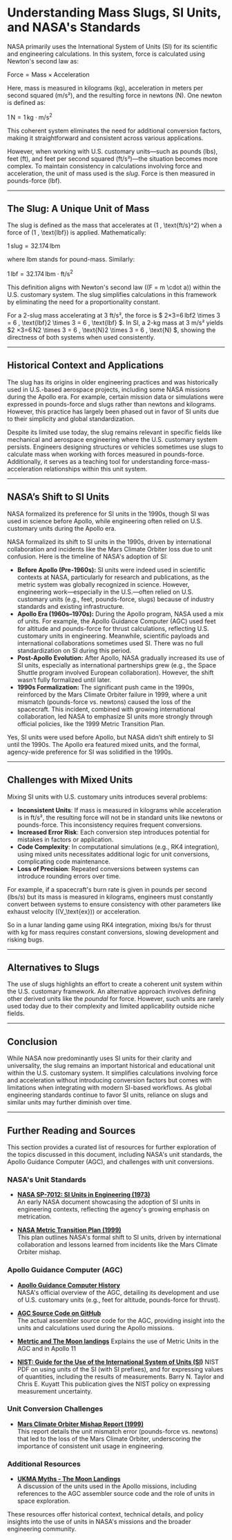# Understanding Mass Slugs, SI Units, and NASA's Standards

NASA primarily uses the International System of Units (SI) for its scientific and engineering calculations. In this system, force is calculated using Newton's second law as:

$\text{Force} = \text{Mass} \times \text{Acceleration}$

Here, mass is measured in kilograms (kg), acceleration in meters per second squared (m/s²), and the resulting force in newtons (N). One newton is defined as:

$1 \, \text{N} = 1 \, \text{kg} \cdot \text{m/s}^2$

This coherent system eliminates the need for additional conversion factors, making it straightforward and consistent across various applications.

However, when working with U.S. customary units—such as pounds (lbs), feet (ft), and feet per second squared (ft/s²)—the situation becomes more complex. To maintain consistency in calculations involving force and acceleration, the unit of mass used is the *slug*. Force is then measured in pounds-force (lbf). 

---

## The Slug: A Unique Unit of Mass

The slug is defined as the mass that accelerates at \(1 \, \text{ft/s}^2\) when a force of \(1 \, \text{lbf}\) is applied. Mathematically:

$1 \, \text{slug} = 32.174 \, \text{lbm}$

where lbm stands for pound-mass. Similarly:

$1 \, \text{lbf} = 32.174 \, \text{lbm} \cdot \text{ft/s}^2$

This definition aligns with Newton's second law (\(F = m \cdot a\)) within the U.S. customary system. The slug simplifies calculations in this framework by eliminating the need for a proportionality constant.

For a 2-slug mass accelerating at 3 ft/s², the force is $ 2×3=6 lbf2 \times 3 = 6 \, \text{lbf}2 \times 3 = 6 \, \text{lbf} $. In SI, a 2-kg mass at 3 m/s² yields $2 ×3=6 N2 \times 3 = 6 \, \text{N}2 \times 3 = 6 \, \text{N} $, showing the directness of both systems when used consistently.

---

## Historical Context and Applications

The slug has its origins in older engineering practices and was historically used in U.S.-based aerospace projects, including some NASA missions during the Apollo era. For example, certain mission data or simulations were expressed in pounds-force and slugs rather than newtons and kilograms. However, this practice has largely been phased out in favor of SI units due to their simplicity and global standardization.

Despite its limited use today, the slug remains relevant in specific fields like mechanical and aerospace engineering where the U.S. customary system persists. Engineers designing structures or vehicles sometimes use slugs to calculate mass when working with forces measured in pounds-force. Additionally, it serves as a teaching tool for understanding force-mass-acceleration relationships within this unit system.

---

## NASA’s Shift to SI Units

NASA formalized its preference for SI units in the 1990s, though SI was used in science before Apollo, while engineering often relied on U.S. customary units during the Apollo era.

NASA formalized its shift to SI units in the 1990s, driven by international collaboration and incidents like the Mars Climate Orbiter loss due to unit confusion. Here is the timeline of NASA's adoption of SI:

- **Before Apollo (Pre-1960s):** SI units were indeed used in scientific contexts at NASA, particularly for research and publications, as the metric system was globally recognized in science. However, engineering work—especially in the U.S.—often relied on U.S. customary units (e.g., feet, pounds-force, slugs) because of industry standards and existing infrastructure.
- **Apollo Era (1960s–1970s):** During the Apollo program, NASA used a mix of units. For example, the Apollo Guidance Computer (AGC) used feet for altitude and pounds-force for thrust calculations, reflecting U.S. customary units in engineering. Meanwhile, scientific payloads and international collaborations sometimes used SI. There was no full standardization on SI during this period.
- **Post-Apollo Evolution:** After Apollo, NASA gradually increased its use of SI units, especially as international partnerships grew (e.g., the Space Shuttle program involved European collaboration). However, the shift wasn’t fully formalized until later.
- **1990s Formalization:** The significant push came in the 1990s, reinforced by the Mars Climate Orbiter failure in 1999, where a unit mismatch (pounds-force vs. newtons) caused the loss of the spacecraft. This incident, combined with growing international collaboration, led NASA to emphasize SI units more strongly through official policies, like the 1999 Metric Transition Plan.

Yes, SI units were used before Apollo, but NASA didn’t shift entirely to SI until the 1990s. The Apollo era featured mixed units, and the formal, agency-wide preference for SI was solidified in the 1990s.

---

## Challenges with Mixed Units

Mixing SI units with U.S. customary units introduces several problems:

- **Inconsistent Units**: If mass is measured in kilograms while acceleration is in ft/s², the resulting force will not be in standard units like newtons or pounds-force. This inconsistency requires frequent conversions.
- **Increased Error Risk**: Each conversion step introduces potential for mistakes in factors or application.
- **Code Complexity**: In computational simulations (e.g., RK4 integration), using mixed units necessitates additional logic for unit conversions, complicating code maintenance.
- **Loss of Precision**: Repeated conversions between systems can introduce rounding errors over time.

For example, if a spacecraft's burn rate is given in pounds per second (lbs/s) but its mass is measured in kilograms, engineers must constantly convert between systems to ensure consistency with other parameters like exhaust velocity (\(V_\text{ex}\)) or acceleration.

So in a lunar landing game using RK4 integration, mixing lbs/s for thrust with kg for mass requires constant conversions, slowing development and risking bugs.

---

## Alternatives to Slugs

The use of slugs highlights an effort to create a coherent unit system within the U.S. customary framework. An alternative approach involves defining other derived units like the *poundal* for force. However, such units are rarely used today due to their complexity and limited applicability outside niche fields.

---

## Conclusion

While NASA now predominantly uses SI units for their clarity and universality, the slug remains an important historical and educational unit within the U.S. customary system. It simplifies calculations involving force and acceleration without introducing conversion factors but comes with limitations when integrating with modern SI-based workflows. As global engineering standards continue to favor SI units, reliance on slugs and similar units may further diminish over time.

---

## Further Reading and Sources

This section provides a curated list of resources for further exploration of the topics discussed in this document, including NASA's unit standards, the Apollo Guidance Computer (AGC), and challenges with unit conversions.

### NASA's Unit Standards

- **[NASA SP-7012: SI Units in Engineering (1973)](https://ntrs.nasa.gov/citations/19730015184)**  
  An early NASA document showcasing the adoption of SI units in engineering contexts, reflecting the agency's growing emphasis on metrication.

- **[NASA Metric Transition Plan (1999)](https://standards.nasa.gov/sites/default/files/standards/NASA/Agencywide/0/nasa_metric_transition_plan_1999.pdf)**  
  This plan outlines NASA's formal shift to SI units, driven by international collaboration and lessons learned from incidents like the Mars Climate Orbiter mishap.

### Apollo Guidance Computer (AGC)

- **[Apollo Guidance Computer History](https://history.nasa.gov/afj/agc.html)**  
  NASA's official overview of the AGC, detailing its development and use of U.S. customary units (e.g., feet for altitude, pounds-force for thrust).

- **[AGC Source Code on GitHub](https://github.com/chrislgarry/Apollo-11)**  
  The actual assembler source code for the AGC, providing insight into the units and calculations used during the Apollo missions.
- **[Metrtic and The Moon landings](https://ukma.org.uk/why-metric/myths/metric-internationally/the-moon-landings/)**
  Explains the use of Metric Units in the AGC and in Apollo 11
- **[NIST: Guide for the Use of the International System of Units (SI)](https://physics.nist.gov/cuu/pdf/sp811.pdf)**
  NIST PDF on using units of the SI (with SI prefixes), and for expressing values of quantities, including the results of measurements. Barry N. Taylor and Chris E. Kuyatt This publication gives the NIST policy on expressing measurement uncertainty.

### Unit Conversion Challenges

- **[Mars Climate Orbiter Mishap Report (1999)](https://llis.nasa.gov/llis_lib/pdf/1009464main1_0641-mr.pdf)**  
  This report details the unit mismatch error (pounds-force vs. newtons) that led to the loss of the Mars Climate Orbiter, underscoring the importance of consistent unit usage in engineering.

### Additional Resources

- **[UKMA Myths - The Moon Landings](https://ukma.org.uk/why-metric/myths/metric-internationally/the-moon-landings/)**  
  A discussion of the units used in the Apollo missions, including references to the AGC assembler source code and the role of units in space exploration.

These resources offer historical context, technical details, and policy insights into the use of units in NASA's missions and the broader engineering community.
